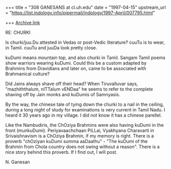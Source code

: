 +++
title = "308 GANESANS at cl.uh.edu"
date = "1997-04-15"
upstream_url = "https://list.indology.info/pipermail/indology/1997-April/007795.html"

+++
[Archive link](https://list.indology.info/pipermail/indology/1997-April/007795.html)


RE: CHURKI

   Is churki/juu.Du attested in Vedas or post-Vedic literature?
cuuTu is to wear, in Tamil. cuuTu and juuDa look pretty close.

kuDumi means mountain top, and also churki in Tamil. Sangam Tamil poems
show warriors wearing kuDumi. Could this be a custom adapted by
Brahmins from Dravidians and later on, came to
be associated with Brahmanical culture?

Did Jains always shave off their head? When Tiruvalluvar says,
"mazhiththalum, nITTalum vENDaa" he seems to refer to the complete shaving 
off by Jain monks and kuDumis of Samnyasis.

By the way, the chinese tale of tying down the churki to a nail in
the ceiling, during a long night of study for examinations is very current
in Tamil Nadu. I heard it 30 years ago in my village. I did not know 
it has a chinese parellel.

Like the Nambudiris, the ChOziya Brahmins were also having kuDumi
in the front (munkuDumi). Periyavaachchaan PiLLai, Vyakhyana Charavarti
in Srivaishnavism is a ChOziya Brahmin, if my memory is right.
There is a proverb "chOziyan kuDumi summa aaDaathu" - "The kuDumi of
the Brahmin from Chola country does not swing without a reason".
There is a nice story behind this proverb. If I find out, I will post.

N. Ganesan






